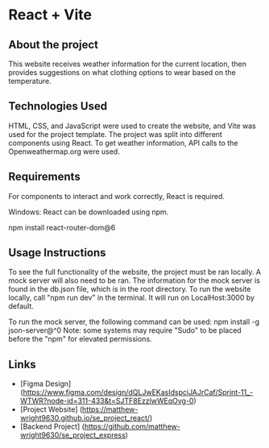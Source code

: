 # React + Vite

## About the project

This website receives weather information for the current location, then provides suggestions on what clothing options to wear based on the temperature.

## Technologies Used

HTML, CSS, and JavaScript were used to create the website, and Vite was used for the project template. The project was split into different components using React.
To get weather information, API calls to the Openweathermap.org were used.

## Requirements

For components to interact and work correctly, React is required.

Windows:
React can be downloaded using npm.

npm install react-router-dom@6

## Usage Instructions

To see the full functionality of the website, the project must be ran locally. A mock server will also need to be ran. The information for the mock server is found in the db.json file, which is in the root directory.
To run the website locally, call "npm run dev" in the terminal. It will run on LocalHost:3000 by default.

To run the mock server, the following command can be used: npm install -g json-server@^0
Note: some systems may require "Sudo" to be placed before the "npm" for elevated permissions.

## Links

- [Figma Design] (https://www.figma.com/design/dQLJwEKasIdspciJAJrCaf/Sprint-11_-WTWR?node-id=311-433&t=SJTF8EzzlwWEqOvg-0)
- [Project Website] (https://matthew-wright9630.github.io/se_project_react/)
- [Backend Project] (https://github.com/matthew-wright9630/se_project_express)
